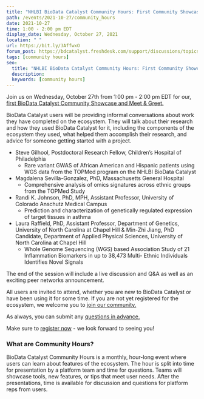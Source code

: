 ```yaml
---
title: "NHLBI BioData Catalyst Community Hours: First Community Showcase and Meet & greet"
path: /events/2021-10-27/community_hours
date: 2021-10-27
time: 1:00 - 2:00 pm EDT
display_date: Wednesday, October 27, 2021
location: " "
url: https://bit.ly/3AffwxO
forum_post: https://bdcatalyst.freshdesk.com/support/discussions/topics/60000406593
tags: [community hours]
seo:
  title: "NHLBI BioData Catalyst Community Hours: First Community Showcase and Meet & greet"
  description:
  keywords: [community hours]
---
```


Join us on Wednesday, October 27th from 1:00 pm - 2:00 pm EDT for our, [first BioData Catalyst Community Showcase and Meet & Greet.](https://bit.ly/3AffwxO)

BioData Catalyst users will be providing informal conversations about work they have completed on the ecosystem. They will talk about their research and how they used BioData Catalyst for it, including the components of the ecosystem they used, what helped them accomplish their research, and advice for someone getting started with a project. 

* Steve Gilhool, Postdoctoral Research Fellow, Children’s Hospital of Philadelphia
    - Rare variant GWAS of African American and Hispanic patients using WGS data from the TOPMed program on the NHLBI BioData Catalyst
* Magdalena Sevilla-Gonzalez, PhD, Massachusetts General Hospital
    - Comprehensive analysis of omics signatures across ethnic groups from the TOPMed Study
* Randi K. Johnson, PhD, MPH, Assistant Professor, University of Colorado Anschutz Medical Campus
    - Prediction and characterization of genetically regulated expression of target tissues in asthma
* Laura Raffield, PhD, Assistant Professor, Department of Genetics, University of North Carolina at Chapel Hill & Min-Zhi Jiang, PhD Candidate, Department of Applied Physical Sciences, University of North Carolina at Chapel Hill
    - Whole Genome Sequencing (WGS) based Association Study of 21 Inflammation Biomarkers in up to 38,473 Multi- Ethnic Individuals Identifies Novel Signals

The end of the session will include a live discussion and Q&A as well as an exciting peer networks announcement.

All users are invited to attend, whether you are new to BioData Catalyst or have been using it for some time. If you are not yet registered for the ecosystem, we welcome you to [join our community.](https://biodatacatalyst.nhlbi.nih.gov/contact/ecosystem)

As always, you can submit any [questions in advance.](https://forms.gle/GAtikZ7puRNfuMZFA) 

Make sure to [register now](https://bit.ly/3AffwxO) - we look forward to seeing you!

### What are Community Hours?

BioData Catalyst Community Hours is a monthly, hour-long event where users can learn about features of the ecosystem. The hour is split into time for presentation by a platform team and time for questions. Teams will showcase tools, new features, or tips that meet user needs. After the presentations, time is available for discussion and questions for platform reps from users.
